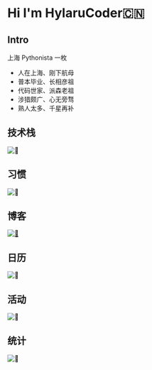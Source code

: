 # Hi I'm HylaruCoder🇨🇳

## Intro

上海 Pythonista 一枚

- 人在上海、刚下航母
- 普本毕业、长相彦祖
- 代码世家、派森老祖
- 涉猎颇广、心无旁骛
- 熟人太多、千星再补

## 技术栈

<img alt="🦁" src="https://github.com/twocucao/twocucao/blob/master/languages.svg">

## 习惯

<img alt="🦁" src="https://github.com/twocucao/twocucao/blob/master/habits.svg">

## 博客

<a href="https://twocucao.xyz"><img alt="🦁" src="https://github.com/twocucao/twocucao/blob/master/rss.svg"></a>

## 日历

<img alt="🦁" src="https://github.com/twocucao/twocucao/blob/master/calendar.svg">

## 活动

<img alt="🦁" src="https://github.com/twocucao/twocucao/blob/master/activity.svg">

## 统计

<img alt="🦁" src="https://github.com/twocucao/twocucao/blob/master/metrics.svg">
